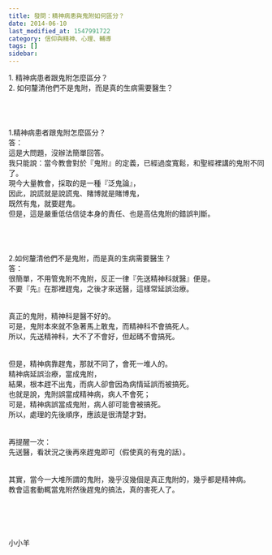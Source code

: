 ```yaml
---
title: 發問：精神病患與鬼附如何區分？
date: 2014-06-10
last_modified_at: 1547991722
category: 信仰與精神、心理、輔導
tags: []
sidebar: 
---
```


<p>1.	精神病患者跟鬼附怎麼區分？<br/>2.	如何釐清他們不是鬼附，而是真的生病需要醫生？<br/><br/><!--more--><br/><br/><br/>1.精神病患者跟鬼附怎麼區分？<br/>答：<br/>這是大問題，沒辦法簡單回答。<br/>我只能說：當今教會對於『鬼附』的定義，已經過度寬鬆，和聖經裡講的鬼附不同了。<br/>現今大量教會，採取的是一種『泛鬼論』，<br/>因此，說謊就是說謊鬼、賭博就是賭博鬼，<br/>既然有鬼，就要趕鬼。<br/>但是，這是嚴重低估信徒本身的責任、也是高估鬼附的錯誤判斷。<br/> <br/> <br/><br/><br/>2.如何釐清他們不是鬼附，而是真的生病需要醫生？<br/>答：<br/>很簡單，不用管鬼附不鬼附，反正一律『先送精神科就醫』便是。<br/>不要『先』在那裡趕鬼，之後才來送醫，這樣常延誤治療。<br/> <br/><br/>真正的鬼附，精神科是醫不好的。<br/>可是，鬼附本來就不急著馬上敢鬼，而精神科不會搞死人。<br/>所以，先送精神科，大不了不會好，但起碼不會搞死。<br/><br/><br/>但是，精神病靠趕鬼，那就不同了，會死一堆人的。<br/>精神病延誤治療，當成鬼附，<br/>結果，根本趕不出鬼，而病人卻會因為病情延誤而被搞死。<br/>也就是說，鬼附誤當成精神病，病人不會死；<br/>可是，精神病誤當成鬼附，病人卻可能會被搞死。<br/>所以，處理的先後順序，應該是很清楚才對。<br/><br/><br/>再提醒一次：<br/>先送醫，看狀況之後再來趕鬼即可（假使真的有鬼的話）。<br/> <br/><br/>其實，當今一大堆所謂的鬼附，幾乎沒幾個是真正鬼附的，幾乎都是精神病。<br/>教會這套動輒當鬼附然後趕鬼的搞法，真的害死人了。<br/><br/><br/><br/><br/><br/>小小羊<br/><br/><br/><br/><br/><br/>
</p>